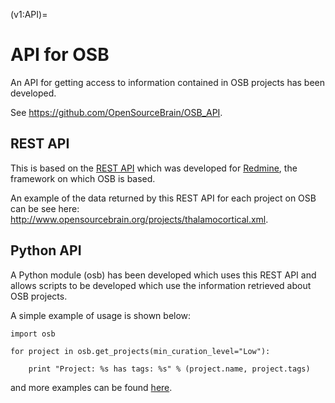 (v1:API)=
# API for OSB

An API for getting access to information contained in OSB projects has been developed.

See https://github.com/OpenSourceBrain/OSB_API.

## REST API

This is based on the [REST API](http://www.redmine.org/projects/redmine/wiki/Rest_api) which was developed for [Redmine](http://www.redmine.org), the framework on which OSB is based. 

An example of the data returned by this REST API for each project on OSB can be see here: http://www.opensourcebrain.org/projects/thalamocortical.xml.

## Python API

A Python module (osb) has been developed which uses this REST API and allows scripts to be developed which use the information retrieved about OSB projects.

A simple example of usage is shown below:

    import osb

    for project in osb.get_projects(min_curation_level="Low"):

        print "Project: %s has tags: %s" % (project.name, project.tags)
        
and more examples can be found [here](https://github.com/OpenSourceBrain/OSB_API/tree/master/python/examples).


